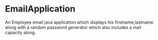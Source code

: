 # EmailApplication
An Employee email java application which displays his firstname,lastname along with a random password generator which also includes a mail capacity along.
